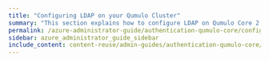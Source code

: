 ```yaml
---
title: "Configuring LDAP on your Qumulo Cluster"
summary: "This section explains how to configure LDAP on Qumulo Core 2.12.1 (and higher)."
permalink: /azure-administrator-guide/authentication-qumulo-core/configuring-ldap.html
sidebar: azure_administrator_guide_sidebar
include_content: content-reuse/admin-guides/authentication-qumulo-core/configuring-ldap.md
---
```

